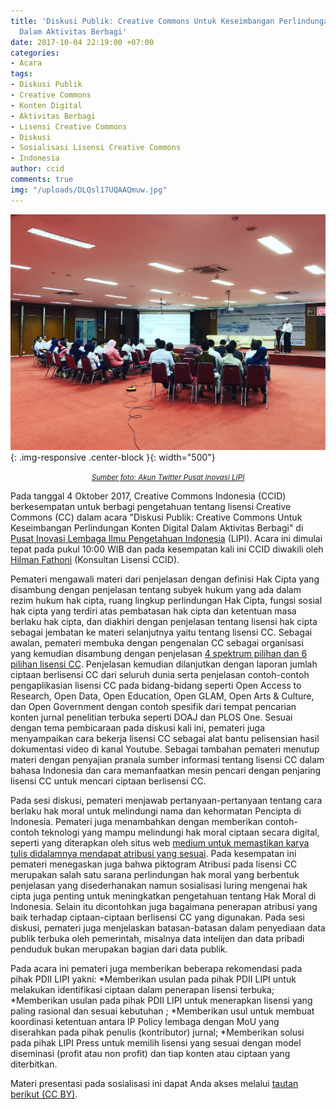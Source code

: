 ```yaml
---
title: 'Diskusi Publik: Creative Commons Untuk Keseimbangan Perlindungan Konten Digital
  Dalam Aktivitas Berbagi'
date: 2017-10-04 22:19:00 +07:00
categories:
- Acara
tags:
- Diskusi Publik
- Creative Commons
- Konten Digital
- Aktivitas Berbagi
- Lisensi Creative Commons
- Diskusi
- Sosialisasi Lisensi Creative Commons
- Indonesia
author: ccid
comments: true
img: "/uploads/DLQsl17UQAAQmuw.jpg"
---
```


![DLQsl17UQAAQmuw.jpg](/uploads/DLQsl17UQAAQmuw.jpg){: .img-responsive .center-block }{: width="500"}<center><small><i><a href="https://twitter.com/InovasiLIPI/status/915405657532010496">Sumber foto: Akun Twitter Pusat Inovasi LIPI</a></i></small></center>

Pada tanggal 4 Oktober 2017, Creative Commons Indonesia (CCID) berkesempatan untuk berbagi pengetahuan tentang lisensi Creative Commons (CC) dalam acara "Diskusi Publik: Creative Commons Untuk Keseimbangan Perlindungan Konten Digital Dalam Aktivitas Berbagi" di [Pusat Inovasi Lembaga Ilmu Pengetahuan Indonesia](http://www.inovasi.lipi.go.id/) (LIPI). Acara ini dimulai tepat pada pukul 10:00 WIB dan pada kesempatan kali ini CCID diwakili oleh [Hilman Fathoni](http://wikimedia.or.id/wiki/Pengguna:Hilman) (Konsultan Lisensi CCID).

Pemateri mengawali materi dari penjelasan dengan definisi Hak Cipta yang disambung dengan penjelasan tentang subyek hukum yang ada dalam rezim hukum hak cipta, ruang lingkup perlindungan Hak Cipta, fungsi sosial hak cipta yang terdiri atas pembatasan hak cipta dan ketentuan masa berlaku hak cipta, dan diakhiri dengan penjelasan tentang lisensi hak cipta sebagai jembatan ke materi selanjutnya yaitu tentang lisensi CC. Sebagai awalan, pemateri membuka dengan pengenalan CC sebagai organisasi yang kemudian disambung dengan penjelasan [4 spektrum pilihan dan 6 pilihan lisensi CC](http://creativecommons.or.id/lisensi-cc-bahasa-indonesia/). Penjelasan kemudian dilanjutkan dengan laporan jumlah ciptaan berlisensi CC dari seluruh dunia serta penjelasan contoh-contoh pengaplikasian lisensi CC pada bidang-bidang seperti Open Access to Research, Open Data, Open Education, Open GLAM, Open Arts & Culture, dan Open Government dengan contoh spesifik dari tempat pencarian konten jurnal penelitian terbuka seperti DOAJ dan PLOS One. Sesuai dengan tema pembicaraan pada diskusi kali ini, pemateri juga menyampaikan cara bekerja lisensi CC sebagai alat bantu pelisensian hasil dokumentasi video di kanal Youtube. Sebagai tambahan pemateri menutup materi dengan penyajian pranala sumber informasi tentang lisensi CC dalam bahasa Indonesia dan cara memanfaatkan mesin pencari dengan penjaring lisensi CC untuk mencari ciptaan berlisensi CC.

Pada sesi diskusi, pemateri menjawab pertanyaan-pertanyaan tentang cara berlaku hak moral untuk melindungi nama dan kehormatan Pencipta di Indonesia. Pemateri juga menambahkan dengan memberikan contoh-contoh teknologi yang mampu melindungi hak moral ciptaan secara digital, seperti yang diterapkan oleh situs web [medium untuk memastikan karya tulis didalamnya mendapat atribusi yang sesuai](https://wiki.creativecommons.org/wiki/Best_practices_for_attribution). Pada kesempatan ini pemateri menegaskan juga bahwa piktogram Atribusi pada lisensi CC merupakan salah satu sarana perlindungan hak moral yang berbentuk penjelasan yang disederhanakan namun sosialisasi luring mengenai hak cipta juga penting untuk meningkatkan pengetahuan tentang Hak Moral di Indonesia. Selain itu dicontohkan juga bagaimana penerapan atribusi yang baik terhadap ciptaan-ciptaan berlisensi CC yang digunakan. Pada sesi diskusi, pemateri juga menjelaskan batasan-batasan dalam penyediaan data publik terbuka oleh pemerintah, misalnya data intelijen dan data pribadi penduduk bukan merupakan bagian dari data publik. 

Pada acara ini pemateri juga memberikan beberapa rekomendasi pada pihak PDII LIPI yakni:
*Memberikan usulan pada pihak PDII LIPI untuk melakukan identifikasi ciptaan dalam penerapan lisensi terbuka; 
*Memberikan usulan pada pihak PDII LIPI untuk menerapkan lisensi yang paling rasional dan sesuai kebutuhan ;
*Memberikan usul untuk membuat koordinasi ketentuan antara IP Policy lembaga dengan MoU yang diserahkan pada pihak penulis (kontributor) jurnal; 
*Memberikan solusi pada pihak LIPI Press untuk memilih lisensi yang sesuai dengan model diseminasi (profit atau non profit) dan tiap konten atau ciptaan yang diterbitkan. 

Materi presentasi pada sosialisasi ini dapat Anda akses melalui [tautan berikut (CC BY)](https://www.slideshare.net/CreativeCommonsIndonesia/ccid-4-oktober-2017-diskusi-publik-creative-commons-untuk-keseimbangan-perlindungan-konten-digital-dalam-aktivitas-berbagi).